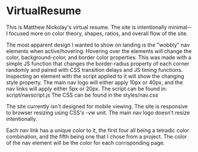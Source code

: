 # VirtualResume
This is Matthew Nickolay's virtual resume.
The site is intentionally minimal-- I focused more on color theory, shapes, ratios, and overall flow of the site.

The most apparent design I wanted to show on landing is the "wobbly" nav elements when active/hovering.
  Hovering over the elements will change the color, background-color, and border color properties.
  This was made with a simple JS function that changes the border-radius property of each corner randomly and paired with CSS transition delays and JS timing functions.
  Inspecting an element with the script applied to it will show the changing style property.
    The main nav logo will either apply 10px or 40px, and the nav links will apply either 5px or 20px.
  The script can be found in: script/navscript.js
  The CSS can be found in the styles/nav.css
  
The site currently isn't designed for mobile viewing.
The site is responsive to browser resizing using CSS's -vw unit.
  The main nav logo doesn't resize intentionally.
  
Each nav link has a unique color to it, the first four all being a tetradic color combination, and the fifth being one that I chose from a project.
The color of the nav element will be the color for each corrisponding page.
